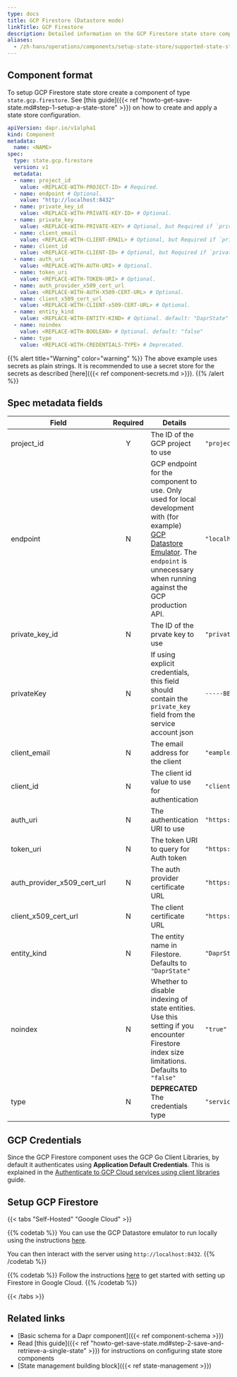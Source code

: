 ```yaml
---
type: docs
title: GCP Firestore (Datastore mode)
linkTitle: GCP Firestore
description: Detailed information on the GCP Firestore state store component
aliases:
  - /zh-hans/operations/components/setup-state-store/supported-state-stores/setup-firestore/
---
```


## Component format

To setup GCP Firestore state store create a component of type `state.gcp.firestore`. See [this guide]({{< ref "howto-get-save-state.md#step-1-setup-a-state-store" >}}) on how to create and apply a state store configuration.

```yaml
apiVersion: dapr.io/v1alpha1
kind: Component
metadata:
  name: <NAME>
spec:
  type: state.gcp.firestore
  version: v1
  metadata:
  - name: project_id
    value: <REPLACE-WITH-PROJECT-ID> # Required.
  - name: endpoint # Optional. 
    value: "http://localhost:8432"
  - name: private_key_id
    value: <REPLACE-WITH-PRIVATE-KEY-ID> # Optional.
  - name: private_key
    value: <REPLACE-WITH-PRIVATE-KEY> # Optional, but Required if `private_key_id` is specified.
  - name: client_email
    value: <REPLACE-WITH-CLIENT-EMAIL> # Optional, but Required if `private_key_id` is specified.
  - name: client_id
    value: <REPLACE-WITH-CLIENT-ID> # Optional, but Required if `private_key_id` is specified.
  - name: auth_uri
    value: <REPLACE-WITH-AUTH-URI> # Optional.
  - name: token_uri
    value: <REPLACE-WITH-TOKEN-URI> # Optional.
  - name: auth_provider_x509_cert_url
    value: <REPLACE-WITH-AUTH-X509-CERT-URL> # Optional.
  - name: client_x509_cert_url
    value: <REPLACE-WITH-CLIENT-x509-CERT-URL> # Optional.
  - name: entity_kind
    value: <REPLACE-WITH-ENTITY-KIND> # Optional. default: "DaprState"
  - name: noindex
    value: <REPLACE-WITH-BOOLEAN> # Optional. default: "false"
  - name: type 
    value: <REPLACE-WITH-CREDENTIALS-TYPE> # Deprecated.
```

{{% alert title="Warning" color="warning" %}}
The above example uses secrets as plain strings. It is recommended to use a secret store for the secrets as described [here]({{< ref component-secrets.md >}}).
{{% /alert %}}

## Spec metadata fields

| Field                                                                                                           | Required | Details                                                                                                                                                                                                                                                                             | Example                                                 |
| --------------------------------------------------------------------------------------------------------------- | :------: | ----------------------------------------------------------------------------------------------------------------------------------------------------------------------------------------------------------------------------------------------------------------------------------- | ------------------------------------------------------- |
| project_id                                                                                 |     Y    | The ID of the GCP project to use                                                                                                                                                                                                                                                    | `"project-id"`                                          |
| endpoint                                                                                                        |     N    | GCP endpoint for the component to use. Only used for local development with (for example) [GCP Datastore Emulator](https://cloud.google.com/datastore/docs/tools/datastore-emulator). The `endpoint` is unnecessary when running against the GCP production API. | `"localhost:8432"`                                      |
| private_key_id                                                        |     N    | The ID of the prvate key to use                                                                                                                                                                                                                                                     | `"private-key-id"`                                      |
| privateKey                                                                                                      |     N    | If using explicit credentials, this field should contain the `private_key` field from the service account json                                                                                                                                                                      | `-----BEGIN PRIVATE KEY-----MIIBVgIBADANBgkqhkiG9w0B`   |
| client_email                                                                               |     N    | The email address for the client                                                                                                                                                                                                                                                    | `"eample@example.com"`                                  |
| client_id                                                                                  |     N    | The client id value to use for authentication                                                                                                                                                                                                                                       | `"client-id"`                                           |
| auth_uri                                                                                   |     N    | The authentication URI to use                                                                                                                                                                                                                                                       | `"https://accounts.google.com/o/oauth2/auth"`           |
| token_uri                                                                                  |     N    | The token URI to query for Auth token                                                                                                                                                                                                                                               | `"https://oauth2.googleapis.com/token"`                 |
| auth_provider_x509_cert_url |     N    | The auth provider certificate URL                                                                                                                                                                                                                                                   | `"https://www.googleapis.com/oauth2/v1/certs"`          |
| client_x509_cert_url                             |     N    | The client certificate URL                                                                                                                                                                                                                                                          | `"https://www.googleapis.com/robot/v1/metadata/x509/x"` |
| entity_kind                                                                                |     N    | The entity name in Filestore. Defaults to `"DaprState"`                                                                                                                                                                                                                             | `"DaprState"`                                           |
| noindex                                                                                                         |     N    | Whether to disable indexing of state entities. Use this setting if you encounter Firestore index size limitations. Defaults to `"false"`                                                                                                                                            | `"true"`                                                |
| type                                                                                                            |     N    | **DEPRECATED** The credentials type                                                                                                                                                                                                                                                 | `"serviceaccount"`                                      |

## GCP Credentials

Since the GCP Firestore component uses the GCP Go Client Libraries, by default it authenticates using **Application Default Credentials**. This is explained in the [Authenticate to GCP Cloud services using client libraries](https://cloud.google.com/docs/authentication/client-libraries) guide.

## Setup GCP Firestore

{{< tabs "Self-Hosted" "Google Cloud" >}}

{{% codetab %}}
You can use the GCP Datastore emulator to run locally using the instructions [here](https://cloud.google.com/datastore/docs/tools/datastore-emulator).

You can then interact with the server using `http://localhost:8432`.
{{% /codetab %}}

{{% codetab %}}
Follow the instructions [here](https://cloud.google.com/datastore/docs/quickstart) to get started with setting up Firestore in Google Cloud.
{{% /codetab %}}

{{< /tabs >}}

## Related links

- [Basic schema for a Dapr component]({{< ref component-schema >}})
- Read [this guide]({{< ref "howto-get-save-state.md#step-2-save-and-retrieve-a-single-state" >}}) for instructions on configuring state store components
- [State management building block]({{< ref state-management >}})
